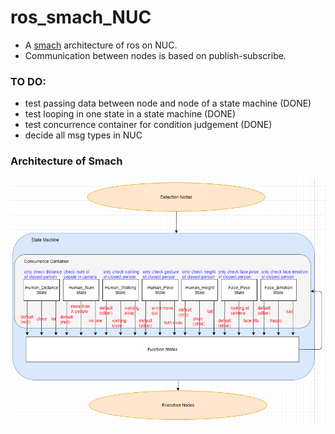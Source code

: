 # ros_smach_NUC
* A [smach](http://wiki.ros.org/smach) architecture of ros on NUC.
* Communication between nodes is based on publish-subscribe.

### TO DO:
* test passing data between node and node of a state machine (DONE)
* test looping in one state in a state machine (DONE)
* test concurrence container for condition judgement (DONE)
* decide all msg types in NUC

### Architecture of Smach
![smach architecture](https://github.com/GuoyaoShen/ros_smach_NUC/blob/master/smach_picture/smach_v1.0.png "smach architecture")
